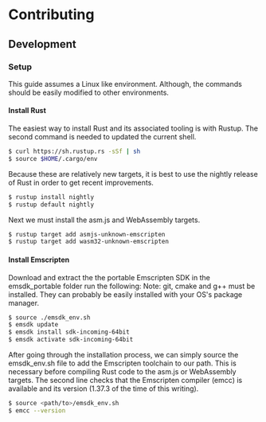 # Contributing

## Development

### Setup

This guide assumes a Linux like environment. Although, the commands should be easily modified to other environments.

#### Install Rust

The easiest way to install Rust and its associated tooling is with Rustup. The second command is needed to updated the current shell.

```bash
$ curl https://sh.rustup.rs -sSf | sh
$ source $HOME/.cargo/env
```

Because these are relatively new targets, it is best to use the nightly release of Rust in order to get recent improvements.

```bash
$ rustup install nightly
$ rustup default nightly
```

Next we must install the asm.js and WebAssembly targets.

```bash
$ rustup target add asmjs-unknown-emscripten
$ rustup target add wasm32-unknown-emscripten
```

#### Install Emscripten

Download and extract the the portable Emscripten SDK in the emsdk_portable folder run the following:
Note: git, cmake and g++ must be installed. They can probably be easily installed with your OS's package manager.

```bash
$ source ./emsdk_env.sh
$ emsdk update
$ emsdk install sdk-incoming-64bit
$ emsdk activate sdk-incoming-64bit
```

After going through the installation process, we can simply source the emsdk_env.sh file to add the Emscripten toolchain to our path. This is necessary before compiling Rust code to the asm.js or WebAssembly targets. The second line checks that the Emscripten compiler (emcc) is available and its version (1.37.3 of the time of this writing).

```bash
$ source <path/to>/emsdk_env.sh
$ emcc --version
```
